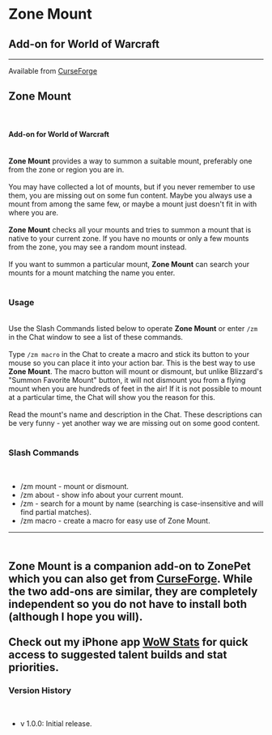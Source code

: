 # Zone Mount

## Add-on for World of Warcraft

---

Available from [CurseForge](https://wow.curseforge.com/projects/ZoneMount)

Zone Mount
--------------
     
#### Add-on for World of Warcraft
     
**Zone Mount** provides a way to summon a suitable mount, preferably one from the zone or region you are in.   
      
You may have collected a lot of mounts, but if you never remember to use them, you are missing out on some fun content. Maybe you always use a mount from among the same few, or maybe a mount just doesn't fit in with where you are.   
     
**Zone Mount** checks all your mounts and tries to summon a mount that is native to your current zone. If you have no mounts or only a few mounts from the zone, you may see a random mount instead.   
     
If you want to summon a particular mount, **Zone Mount** can search your mounts for a mount matching the name you enter.    
     
### Usage
     
Use the Slash Commands listed below to operate **Zone Mount** or enter `/zm` in the Chat window to see a list of these commands.   
     
Type `/zm macro` in the Chat to create a macro and stick its button to your mouse so you can place it into your action bar. This is the best way to use **Zone Mount**. The macro button will mount or dismount, but unlike Blizzard's "Summon Favorite Mount" button, it will not dismount you from a flying mount when you are hundreds of feet in the air! If it is not possible to mount at a particular time, the Chat will show you the reason for this.   
     
Read the mount's name and description in the Chat. These descriptions can be very funny - yet another way we are missing out on some good content.    
     
### Slash Commands
     
- /zm mount - mount or dismount.    
- /zm about - show info about your current mount.    
- /zm <name> - search for a mount by name  (searching is case-insensitive and will find partial matches).    
- /zm macro - create a macro for easy use of Zone Mount.    
    
---
     
**Zone Mount** is a companion add-on to **ZonePet** which you can also get from [CurseForge](https://wow.curseforge.com/projects/zonepet). While the two add-ons are similar, they are completely independent so you do not have to install both (although I hope you will).    
     
Check out my iPhone app [WoW Stats](https://itunes.apple.com/app/wow-stats/id1364247768) for quick access to suggested talent builds and stat priorities.
     
---    

### Version History
     
- v 1.0.0: Initial release.
